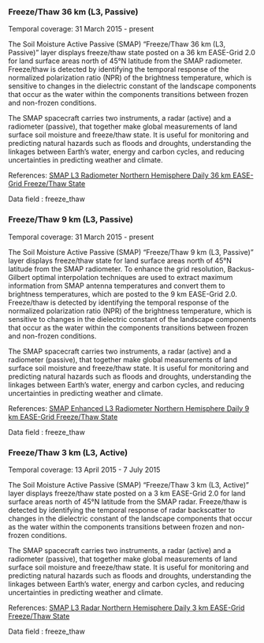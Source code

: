 ### Freeze/Thaw 36 km (L3, Passive)
Temporal coverage: 31 March 2015 - present

The Soil Moisture Active Passive (SMAP) “Freeze/Thaw 36 km (L3, Passive)” layer displays freeze/thaw state posted on a 36 km EASE-Grid 2.0 for land surface areas north of 45°N latitude from the SMAP radiometer. Freeze/thaw is detected by identifying the temporal response of the normalized polarization ratio (NPR) of the brightness temperature, which is sensitive to changes in the dielectric constant of the landscape components that occur as the water within the components transitions between frozen and non-frozen conditions.

The SMAP spacecraft carries two instruments, a radar (active) and a radiometer (passive), that together make global measurements of land surface soil moisture and freeze/thaw state. It is useful for monitoring and predicting natural hazards such as floods and droughts, understanding the linkages between Earth’s water, energy and carbon cycles, and reducing uncertainties in predicting weather and climate.

References: [SMAP L3 Radiometer Northern Hemisphere Daily 36 km EASE-Grid Freeze/Thaw State](http://nsidc.org/data/spl3ftp)

Data field : freeze_thaw

### Freeze/Thaw 9 km (L3, Passive)
Temporal coverage: 31 March 2015 - present

The Soil Moisture Active Passive (SMAP) “Freeze/Thaw 9 km (L3, Passive)” layer displays freeze/thaw state for land surface areas north of 45°N latitude from the SMAP radiometer. To enhance the grid resolution, Backus-Gilbert optimal interpolation techniques are used to extract maximum information from SMAP antenna temperatures and convert them to brightness temperatures, which are posted to the 9 km EASE-Grid 2.0. Freeze/thaw is detected by identifying the temporal response of the normalized polarization ratio (NPR) of the brightness temperature, which is sensitive to changes in the dielectric constant of the landscape components that occur as the water within the components transitions between frozen and non-frozen conditions.

The SMAP spacecraft carries two instruments, a radar (active) and a radiometer (passive), that together make global measurements of land surface soil moisture and freeze/thaw state. It is useful for monitoring and predicting natural hazards such as floods and droughts, understanding the linkages between Earth’s water, energy and carbon cycles, and reducing uncertainties in predicting weather and climate.

References: [SMAP Enhanced L3 Radiometer Northern Hemisphere Daily 9 km EASE-Grid Freeze/Thaw State](http://nsidc.org/data/spl3ftp_e)

Data field : freeze_thaw

### Freeze/Thaw 3 km (L3, Active)
Temporal coverage: 13 April 2015 - 7 July 2015

The Soil Moisture Active Passive (SMAP) “Freeze/Thaw 3 km (L3, Active)” layer displays freeze/thaw state posted on a 3 km EASE-Grid 2.0 for land surface areas north of 45°N latitude from the SMAP radar. Freeze/thaw is detected by identifying the temporal response of radar backscatter to changes in the dielectric constant of the landscape components that occur as the water within the components transitions between frozen and non-frozen conditions.

The SMAP spacecraft carries two instruments, a radar (active) and a radiometer (passive), that together make global measurements of land surface soil moisture and freeze/thaw state. It is useful for monitoring and predicting natural hazards such as floods and droughts, understanding the linkages between Earth’s water, energy and carbon cycles, and reducing uncertainties in predicting weather and climate.

References: [SMAP L3 Radar Northern Hemisphere Daily 3 km EASE-Grid Freeze/Thaw State](http://nsidc.org/data/spl3fta/)

Data field : freeze_thaw
